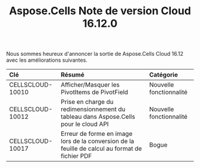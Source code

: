 ﻿---
title: Aspose.Cells Note de version Cloud 16.12.0
second_title: Aspose.Cells Cloud Documen
type: docs
url: /fr/aspose-cells-cloud-16-12-release-notes/
aliases: [/aspose-cells-for-cloud-16-12-release-notes/]
description: Aspose.Cells Cloud prend en charge Excel pour créer, convertir, fusionner, diviser, protéger, opération d'objet interne, etc.
weight: 10
---
Nous sommes heureux d'annoncer la sortie de Aspose.Cells Cloud 16.12 avec les améliorations suivantes.

|**Clé** |**Résumé** |**Catégorie** |
|:- |:- |:- |
|CELLSCLOUD-10010 | Afficher/Masquer les PivotItems de PivotField| Nouvelle fonctionnalité|
|CELLSCLOUD-10012 |Prise en charge du redimensionnement du tableau dans Aspose.Cells pour le cloud API| Nouvelle fonctionnalité|
|CELLSCLOUD-10017 | Erreur de forme en image lors de la conversion de la feuille de calcul au format de fichier PDF| Bogue|

